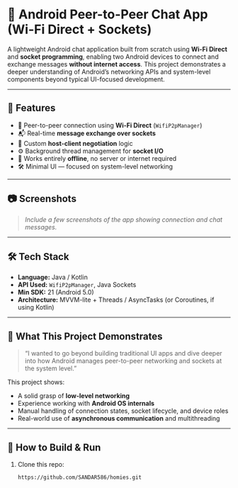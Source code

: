 # 📡 Android Peer-to-Peer Chat App (Wi-Fi Direct + Sockets)

A lightweight Android chat application built from scratch using **Wi-Fi Direct** and **socket programming**, enabling two Android devices to connect and exchange messages **without internet access**. This project demonstrates a deeper understanding of Android’s networking APIs and system-level components beyond typical UI-focused development.

---

## 🚀 Features

- 🔌 Peer-to-peer connection using **Wi-Fi Direct** (`WifiP2pManager`)
- 📬 Real-time **message exchange over sockets**
- 🧠 Custom **host-client negotiation** logic
- ⚙️ Background thread management for **socket I/O**
- 📶 Works entirely **offline**, no server or internet required
- 🛠️ Minimal UI — focused on system-level networking

---

## 📷 Screenshots

> _Include a few screenshots of the app showing connection and chat messages._

---

## 🛠️ Tech Stack

- **Language:** Java / Kotlin
- **API Used:** `WifiP2pManager`, Java Sockets
- **Min SDK:** 21 (Android 5.0)
- **Architecture:** MVVM-lite + Threads / AsyncTasks (or Coroutines, if using Kotlin)

---

## 🧠 What This Project Demonstrates

> “I wanted to go beyond building traditional UI apps and dive deeper into how Android manages peer-to-peer networking and sockets at the system level.”

This project shows:
- A solid grasp of **low-level networking**
- Experience working with **Android OS internals**
- Manual handling of connection states, socket lifecycle, and device roles
- Real-world use of **asynchronous communication** and multithreading

---

## 📲 How to Build & Run

1. Clone this repo:
   ```bash
   https://github.com/SANDAR586/homies.git
